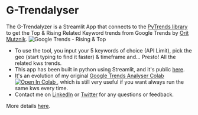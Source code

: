 # G-Trendalyser
The G-Trendalyzer is a Streamlit App that connects to the <a href="https://pypi.org/project/pytrends/">PyTrends library</a> to get the Top & Rising Related Keyword trends from Google Trends by <a href="https://twitter.com/OritSiMu"/>Orit Mutznik</a>.
<img src="https://www.oritseo.me/wp-content/uploads/2021/05/Screenshot-2021-05-26-at-20.20.41.png" alt="Google Trends - Rising & Top"> 
<ul><li>To use the tool, you input your 5 keywords of choice (API Limit), pick the geo (start typing to find it faster) & timeframe and... Presto! All the related kws trends.</li>
<li>This app has been built in python using Streamlit, and it's public <a href="https://share.streamlit.io/oritsimu/g-trendalizer">here</a>.</li>
<li>It's an evolution of my original <a href="https://colab.research.google.com/drive/18yIuZL8t2qIglmG9m0tO_I2NVJQvZ-Qn">Google Trends Analyser Colab</a>
<a href="https://colab.research.google.com/drive/18yIuZL8t2qIglmG9m0tO_I2NVJQvZ-Qn">
  <img src="https://colab.research.google.com/assets/colab-badge.svg" alt="Open In Colab"/>
</a>
  , which is still very useful if you want always run the same kws every time.</li>
<li>Contact me on <a href="https://www.linkedin.com/in/oritsimu/"/>LinkedIn</a> or <a href="https://twitter.com/OritSiMu"/>Twitter</a> for any questions or feedback.</li></ul>
More details <a href="https://www.oritseo.me"/>here</a>.

